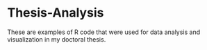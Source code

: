# Thesis-Analysis
These are examples of R code that were used for data analysis and visualization in my doctoral thesis.
